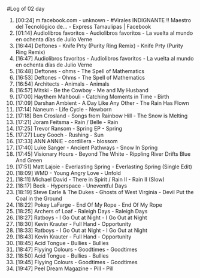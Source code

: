 #Log of 02 day

1. [00:24] m.facebook.com - unknown - #Virales INDIGNANTE ‼ Maestro del Tecnológico de... - Express Tamaulipas | Facebook
1. [01:14] Audiolibros favoritos - Audiolibros favoritos - La vuelta al mundo en ochenta días de Julio Verne
1. [16:44] Deftones - Knife Prty (Purity Ring Remix) - Knife Prty (Purity Ring Remix)
1. [16:47] Audiolibros favoritos - Audiolibros favoritos - La vuelta al mundo en ochenta días de Julio Verne
1. [16:48] Deftones - ohms - The Spell of Mathematics
1. [16:53] Deftones - Ohms - The Spell of Mathematics
1. [16:54] Architects - Animals - Animals
1. [16:57] Mitski - Be the Cowboy - Me and My Husband
1. [17:00] Haythem Mahbouli - Catching Moments in Time - Birth
1. [17:09] Darshan Ambient - A Day Like Any Other - The Rain Has Flown
1. [17:14] Naneum - Life Cycle - Newborn
1. [17:18] Ben Crosland - Songs from Rainbow Hill - The Snow is Melting
1. [17:21] Joram Feitsma - Rain / Belle - Rain
1. [17:25] Trevor Ransom - Spring EP - Spring
1. [17:27] Lucy Gooch - Rushing - Sun
1. [17:33] ANN ANNIE - cordillera - blossom
1. [17:40] Luke Sanger - Ancient Pathways - Snow In Spring
1. [17:45] Visionary Hours - Beyond The White - Rippling River Drifts Blue And Green
1. [17:51] Matt Lajoie - Everlasting Spring - Everlasting Spring (Single Edit)
1. [18:09] WMD - Young Angry Love - Unfold
1. [18:11] Michael David - There in Spirit / Rain II - Rain II (Slow)
1. [18:17] Beck - Hyperspace - Uneventful Days
1. [18:19] Steve Earle & The Dukes - Ghosts of West Virginia - Devil Put the Coal in the Ground
1. [18:22] Pokey LaFarge - End Of My Rope - End Of My Rope
1. [18:25] Archers of Loaf - Raleigh Days - Raleigh Days
1. [18:27] Ratboys - I Go Out at Night - I Go Out at Night
1. [18:30] Kevin Krauter - Full Hand - Opportunity
1. [18:33] Ratboys - I Go Out at Night - I Go Out at Night
1. [18:43] Kevin Krauter - Full Hand - Opportunity
1. [18:45] Acid Tongue - Bullies - Bullies
1. [18:47] Flyying Colours - Goodtimes - Goodtimes
1. [18:50] Acid Tongue - Bullies - Bullies
1. [19:45] Flyying Colours - Goodtimes - Goodtimes
1. [19:47] Peel Dream Magazine - Pill - Pill
